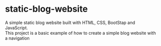# static-blog-website
A simple static blog website built with HTML, CSS, BootStap and JavaScript.
<br>
This project is a basic example of how to create a simple blog website with a navigation